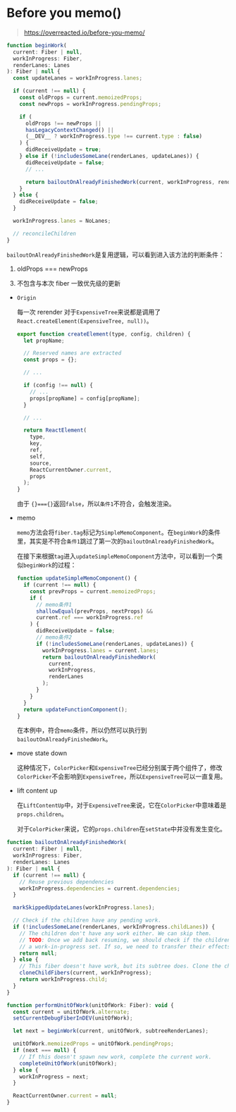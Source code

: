 # Before you memo()

> https://overreacted.io/before-you-memo/

```js
function beginWork(
  current: Fiber | null,
  workInProgress: Fiber,
  renderLanes: Lanes
): Fiber | null {
  const updateLanes = workInProgress.lanes;

  if (current !== null) {
    const oldProps = current.memoizedProps;
    const newProps = workInProgress.pendingProps;

    if (
      oldProps !== newProps ||
      hasLegacyContextChanged() ||
      (__DEV__ ? workInProgress.type !== current.type : false)
    ) {
      didReceiveUpdate = true;
    } else if (!includesSomeLane(renderLanes, updateLanes)) {
      didReceiveUpdate = false;
      // ...

      return bailoutOnAlreadyFinishedWork(current, workInProgress, renderLanes);
    }
  } else {
    didReceiveUpdate = false;
  }

  workInProgress.lanes = NoLanes;

  // reconcileChildren
}
```

`bailoutOnAlreadyFinishedWork`是复用逻辑，可以看到进入该方法的判断条件：

1. oldProps === newProps
<!-- 2. legacy context 没被修改 -->
3. 不包含与本次 fiber 一致优先级的更新

- `Origin`

  每一次 rerender 对于`ExpensiveTree`来说都是调用了 `React.createElement(ExpensiveTree, null))`。

  ```js
  export function createElement(type, config, children) {
    let propName;

    // Reserved names are extracted
    const props = {};

    // ...

    if (config !== null) {
      // ...
      props[propName] = config[propName];
    }

    // ...

    return ReactElement(
      type,
      key,
      ref,
      self,
      source,
      ReactCurrentOwner.current,
      props
    );
  }
  ```

  由于 `{}==={}`返回`false`，所以`条件1`不符合，会触发渲染。

- memo

  `memo`方法会将`fiber.tag`标记为`SimpleMemoComponent`。在`beginWork`的条件里，其实是不符合`条件1`跳过了第一次的`bailoutOnAlreadyFinishedWork`。

  在接下来根据`tag`进入`updateSimpleMemoComponent`方法中，可以看到一个类似`beginWork`的过程：

  ```js
  function updateSimpleMemoComponent() {
    if (current !== null) {
      const prevProps = current.memoizedProps;
      if (
        // memo条件1
        shallowEqual(prevProps, nextProps) &&
        current.ref === workInProgress.ref
      ) {
        didReceiveUpdate = false;
        // memo条件2
        if (!includesSomeLane(renderLanes, updateLanes)) {
          workInProgress.lanes = current.lanes;
          return bailoutOnAlreadyFinishedWork(
            current,
            workInProgress,
            renderLanes
          );
        }
      }
    }
    return updateFunctionComponent();
  }
  ```

  在本例中，符合`memo`条件，所以仍然可以执行到`bailoutOnAlreadyFinishedWork`。

- move state down

  这种情况下，`ColorPicker`和`ExpensiveTree`已经分别属于两个组件了，修改`ColorPicker`不会影响到`ExpensiveTree`，所以`ExpensiveTree`可以一直复用。

- lift content up

  在`LiftContentUp`中，对于`ExpensiveTree`来说，它在`ColorPicker`中意味着是`props.children`。

  对于`ColorPicker`来说，它的`props.children`在`setState`中并没有发生变化。

```js
function bailoutOnAlreadyFinishedWork(
  current: Fiber | null,
  workInProgress: Fiber,
  renderLanes: Lanes
): Fiber | null {
  if (current !== null) {
    // Reuse previous dependencies
    workInProgress.dependencies = current.dependencies;
  }

  markSkippedUpdateLanes(workInProgress.lanes);

  // Check if the children have any pending work.
  if (!includesSomeLane(renderLanes, workInProgress.childLanes)) {
    // The children don't have any work either. We can skip them.
    // TODO: Once we add back resuming, we should check if the children are
    // a work-in-progress set. If so, we need to transfer their effects.q
    return null;
  } else {
    // This fiber doesn't have work, but its subtree does. Clone the child fibers and continue.
    cloneChildFibers(current, workInProgress);
    return workInProgress.child;
  }
}

function performUnitOfWork(unitOfWork: Fiber): void {
  const current = unitOfWork.alternate;
  setCurrentDebugFiberInDEV(unitOfWork);

  let next = beginWork(current, unitOfWork, subtreeRenderLanes);

  unitOfWork.memoizedProps = unitOfWork.pendingProps;
  if (next === null) {
    // If this doesn't spawn new work, complete the current work.
    completeUnitOfWork(unitOfWork);
  } else {
    workInProgress = next;
  }

  ReactCurrentOwner.current = null;
}
```
